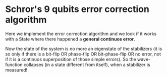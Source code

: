 # Schror's 9 qubits error correction algorithm
Here we implement the error correction algorithm and we look if it works with a State where there happened a **general continuos error**.

Now the state of the system is no more an eigenstate of the stabilizers (it is so only if there is a bit-flip OR phase-flip OR bit-phase-flip OR no error, not if it is a continuos superposition of those simple errors).
So the wave-function collapses (in a state different from itself), when a stabilizer is measured!